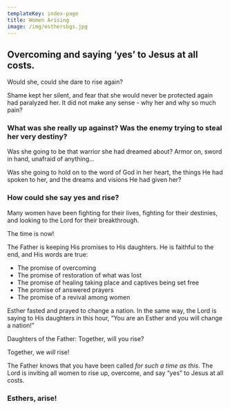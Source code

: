 ```yaml
---
templateKey: index-page
title: Women Arising
image: /img/esthersbgs.jpg
---
```

## Overcoming and saying ‘yes’ to Jesus at all costs.

Would she, could she dare to rise again?

Shame kept her silent, and fear that she would never be protected again had paralyzed her. It did not make any sense - why her and why so much pain? 

### What was she really up against?  Was the enemy trying to steal her very destiny?

Was she going to be that warrior she had dreamed about? Armor on, sword in hand, unafraid of anything...

Was she going to hold on to the word of God in her heart, the things He had spoken to her, and the dreams and visions He had given her?

### How could she say yes and rise?

Many women have been fighting for their lives, fighting for their destinies, and looking to the Lord for their breakthrough.

The time is now!

The Father is keeping His promises to His daughters. He is faithful to the end, and His words are true:

* The promise of overcoming 
* The promise of restoration of what was lost 
* The promise of healing taking place and captives being set free  
* The promise of answered prayers
* The promise of a revival among women 

Esther fasted and prayed to change a nation. In the same way, the Lord is saying to His daughters in this hour, “You are an Esther and you will change a nation!”

Daughters of the Father: Together, will you rise?

Together, we _will_ rise!

The Father knows that you have been called _for such a time as this_. The Lord is inviting all women to rise up, overcome, and say “yes” to Jesus at all costs.

### Esthers, arise!
